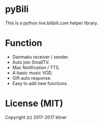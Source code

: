 # pyBili

This is a python live.bilibili.com helper library.

# Function

* Danmaku receiver / sender.
* Auto join SmallTV.
* Mac Notification / TTS.
* A basic music VOD.
* Gift auto response.
* Easy to add new functions.

# License (MIT)
Copyright (c) 2017-2017 kliner

